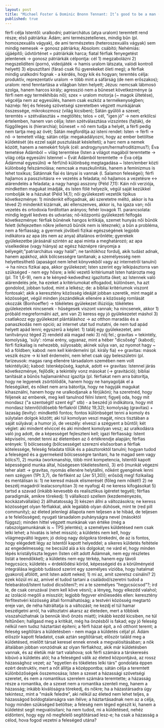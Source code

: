 ```yaml
---
layout: post
title: "Michael Foster & Dominic Bnonn Tennant: It’s good to be a man (2021)"
published: true
---
```


férfi célja Istentől: uralkodni; patriarchátus (atya uralom) teremtett rend része; első pátriárka: Ádám; ami természetellenes, mindig bűn (pl. homoszexuális vágyak), de ami természetes (heteroszexuális vágyak) sem mindig nemesek -> gonosz pátriárka; Absolom: csábító; Nehémiás: újjáépítő; üdvtörténet = pátriárkák harca; fiatal férfiak fenyegetést jelentenek -> gonosz pátriárkák célpontja: cél 1) megzabolázni 2) megszelídíteni (pornó, videójáték -> hamis uralom látszata, valódi kontroll helyett) 3) elpusztítani (fáraó csak fiú gyerekeket öleti meg); a férfiak mindig uralkodni fognak - a kérdés, hogy kik és hogyan; teremtés célja: produktív, reprezentatív uralom -> több mint a sáfárság (de nem erőszakos); uralom: rend fenntartása a világban Isten helyett; Jézus: nemcsak lábmosó szolga, hanem harcos király; agresszió nem a bűneset következménye (a férfi nem egy termékhibás nő); szex = uralom motorja (~ magok ültetése), végcélja nem az egyesülés, hanem csak eszköz a termékenységben; háznép: férj és feleség szövetségi szeretetben végzett munkájának összessége, mikrokozmosz (világ kicsiben); Sátán gyűlöli a szexet; teremtés = szétválasztás + megtöltés; telos = cél, "igen jó" -> nem erkölcsi értelemben, hanem van célja; Isten szétválasztása vízszintes (fajták), de függőleges is (hierarchia); bűneset = nő nem tudja a helyét, a férfi pedig nem tartja meg az övét; Sátán megfordítja az isteni rendet: Isten -> férfi -> nő -> temetett világ; sátán célja: megakadályozni, hogy az ember betöltse küldetését (és ezzel saját pusztulását késlelteti); a harc nem a nemek között, hanem a nemekért folyik (cél: androgynysm/hermafroditizmus?); Éva temetése Ádámból ~ világ teremtése (Isten a világot magából teremtette -> világ célja egyesülni Istennel ~ Évát Ádámból teremtette -> Éva célja Ádámmal egyesülni) => férfi/nő különbség megtagadása ~ Isten/ember közti különbség felszámolása; nemcsak a maszkulinitás, hanem a feminizmus is lehet toxikus; Sátánnak fiai és lányai is vannak (l. Salamon feleségei); férfi hajlamos a passzivitásra <-> vezetés a feladata; nő hajlamos a vezetésre <-> alárendelés a feladata; a nagy hangú asszony (Péld 7,11): Káin női verziója, mindketten magukat imádják, és Isten fölé helyezik, végül saját kezükkel rombolják le a házukat (Péld 14,1); női gyülekezeti vezetők tipikus következménye: 1) mindenkit elfogadnak, aki szeretetre méltó, akkor is ha téved 2) mindenkit kizárnak, aki ellenszenves, akkor is, ha igaza van; női vezetés és ortodoxia fordítottan arányos; fehér lovagok 11. parancsolata: mindig legyél kedves és udvarias; nő-központú gyülekezeti felfogás következménye: férfiak bűnének hangos kritikája, szemet hunyás női bűnök felett (kifejezetten nőkre jellemző bűnök nem is léteznek); a bűn a probléma, nem a férfiasság; a gyermek jövőbeli fizikai egészségének legjobb indikátora az apa (és nem az anya) általános erőnléte; gyerekek gyülekezetbe járásánál szintén az apai minta a meghatározó; az apa viselkedése (vagy hiánya) az egész háznépre rányomja a bélyegét;"patriarchátus vagy halál"; ne tanítókhoz fordulj, akik tudást adnak, hanem apákhoz, akik bölcsességre tanítanak; a személyesség nem helyettesíthető (apaságot nem lehet könyvekből vagy az internetről tanulni) -> ha nincs fizikai apa, akkor gyülekezet; Isten szerint egy lelkipásztorra van szükséged - nem egy hősre; a lelki vezető kritériumait Isten határozta meg (pl. Tit 1,6-9), nem a te kényed-kedvedhez igazította őket; az Istennek való alárendelés jele, ha ezeket a kritériumokat elfogadod, különösen, ha azt gondolod, jobban tudod, mint a lelkész; de: a bibliai kritériumok viszont fontosak!; akik a keresztény közösség ideáját jobban szeretik, mint magát a közösséget, végül minden jószándékuk ellenére a közösség romlását okozzák (Bonhoeffer) -> tökéletes gyülekezet illúziója; tökéletes gyülekezetek nincsenek - hűségesek viszont vannak; ha nincsenek, akkor 1) próbáld megreformálni azt, ami van 2) keress egy jó gyülekezetet máshol 3) csatlakozz egy gyülekezet plántáláshoz -> az otthon maradás és a panaszkodás nem opció; az internet utat tud mutatni, de nem tud apád helyett apád lenni; egyszerű a képlet: 1) találj egy gyülekezetet, ami tanítványoz téged 2) rendeld alá magad neki 3) nőj fel.; gravitas = tekintély, komolyság, 'súly': római erény, ugyanaz, mint a héber "dicsőség" (kabod); férfi fizikailag is nehezebb, súlyosabb; akinek súlya van, az nyomot hagy ~ kő a földben; kabod: nem kell kiérdemelni (pl. király fia) <-> gravitas: mások veszik észre -> ki kell érdemelni, nem lehet csak úgy beleszületni (pl. farizeusok: magas rang ellenére társadalom szemében nem volt tekintélyük); kabod: Istenképűség, kaptuk, adott <-> gravitas: Istennel járás következménye, fejlődik; a tekintély vonz másokat (-> gravitáció); bibliai tanítását a bűnös hajlamainkhoz igazítja (pl. férfiakat nem arra bátorítja, hogy ne legyenek zsörtölődők, hanem hogy ne hanyagolják el a feleségüket, és nőket nem arra bátorítja, hogy ne hagyják magukat kihasználni, hanem hogy ne uralkodjanak a férjükön); ha szeretnéd, hogy féljenek az emberek, meg kell tanulnod félni Istent; figyelj oda, hogy mit mondasz ("a szentségit! szent ég!" stb) - a beszéd jó indikátora, hogy mit mondasz Istenről/idősebb férfiakról (3Móz 19,32); komolyság (gravitas) + lazaság (levity): mindkettő fontos; fontos különbséget tenni a komoly és súlytalan dolgok között; aki túl komolyan veszi magát, nincs tisztában a saját súlyával; a humor jó, de veszély: elveszi a szégyent a bűntől; két véglet: aki mindent elviccel és aki mindent komolyan vesz; az uralkodásra való jog adott, de a képességet fejleszteni kell; igazi férfiasság: Istent képviselni, rendet tenni az életemben az ő értékrendje alapján; férfias erények: 1) bölcsesség (bölcsességet szerezni elsősorban a férfiak kötelessége, feleség feladata tőlük és a pásztoroktól tanulni; hogyan tudod a feleséged és a gyermekeid bölcsességre tanítani, ha te magad sem vagy bölcs?), 2) munka (workmanship, több mint kompetencia, Istentől kapott képességeid munka által, hűségesen tökéletesíteni), 3) erő (munkát végezni teher alatt -> gravitas, nyomás ellenére helytállni, nőként gyengének lenni nem szégyen (1Pt 3,7), de férfiként az (Jer 51,30)); erősödj meg! fizikailag és mentálisan is: 1) ne keresd mások elismerését (főleg nem nőkét!) 2) ne beszélj magadról lealacsonyítóan 3) ne nyafogj 4) ne keress kifogásokat 5) tartsd a szavad (inkább kevesebb és realisztikus ígéretet tegyél); férfias paradigmák, amikre törekedj: 1) vállalkozó szellem (kezdeményezés, kockázatvállalás) 2) állhatatosság 3) készen állni a változásokra; ne keress közösséget olyan férfiakkal, akik legalább olyan dühösek, mint te (red pill community); az életed jelenlegi állapota nem teljesen a te hibád, de teljesen a te felelősséged; nyugati társadalom puhányságra nevel (másoktól függsz); minden hittel végzett munkának van értéke (még a rabszolgamunkának is ~ TPS jelentés); a személyes küldetésed nem csak lelki lehet; a hivatás is lehet misszió; a küldetés nem kell, hogy világmegváltó legyen; jó dolog nagy dolgokra törekedni, de az is fontos, hogy elégedett légy az Istentől kapott helyeddel; a sikeres küldetés feltétele az engedelmesség; ne becsüld alá a kis dolgokat; ne várd el, hogy minden lépés kristálytiszta legyen (Isten célt adott Ádámnak, nem egy részletes listát a teendőkkel); a küldetés nem egy térkép, hanem egy távoli hegycsúcs; küldetés = érdeklődési köröd, képességeid és a körülményeid integrálása legjobb tudásod szerint egy személyes vízióba, hogy hatalmat gyakorolj afölött, amit Isten adott neked; 1) mi az, amit szeretsz csinálni? 2) ezek közül mi az, amivel el tudod tartani a családod/szeretni tudod a felebarátod/Istent tudod dicsőíteni?; mi a te személyes "hegycsúcsod"?; írd le, de csak ceruzával (nem kell kőve vésni); a lényeg, hogy elkezdd valahol; az izoláció megöli a missziót; legjobb fegyver elnőiesedés ellen: keresztény férfitestvéri közösség általi formálhatóság; a testvéri közösség megtartó ereje van, de néha hátráltatja is a változást; ne kezdj el túl hamar beszélgetni arról, ha változtatni akarsz az életeden, mert a többiek visszahúzhatnak (a bennük lévő önzés miatt); inkább kezdd kicsiben, ne túl feltűnően; hallgasd meg a kritikát, még ha önzésből is fakad; egy jó feleség nélkül nem tudsz háztartást építeni; a férfi házat épít, a nő otthont teremt; a feleség segítőtárs a küldetésben - nem maga a küldetés célja! pl. Ádám először kapott feladatot, csak aztán segítőtársat; először találd meg a küldetésed, mielőtt társat keresel ennek ennek a megvalósításában; a nők általában jobban vonzódnak az olyan férfiakhoz, akik már küldetésben vannak, és az életük már tart valahova; sok férfi számára a társkeresés kibúvó a küldetés alól; ha a feleséged válik az életed központjává, az rossz házassághoz vezet; az "egyetlen és tökéletes lelki társ" gondolata éppen ezért destruktív, mert a nőt állítja a középpontba; sátán célja a teremtett különbözőségek összemosása; Isten a szexet a házassági szövetségi szeretet, és nem a romantikus szerelem számára teremtette; a házasság része a romantika, de a szexet nem a romantika szenteli meg, hanem a házasság; inkább kiválóságra törekedj, és nőkre; ha a házastársadra úgy tekintesz, mint a "másik feledre", aki nélkül az életed nem lehet teljes, a házasságod boldogtalanságra van ítélve; a háztartásadnak nem az a célja, hogy minden szükséged betöltse; a feleség nem téged egészít ki, hanem a küldetést segít megvalósítani; ha nem tudod, mi a küldetésed, nehéz eldönteni, hogy egy nő megfelelő segítőtársad lesz-e; ha csak a házasság a célod, hova fogod vezetni a feleséged utána?
